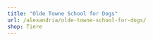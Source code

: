 ```yaml
---
title: "Olde Towne School for Dogs"
url: /alexandria/olde-towne-school-for-dogs/
shop: Tiere
---
```

